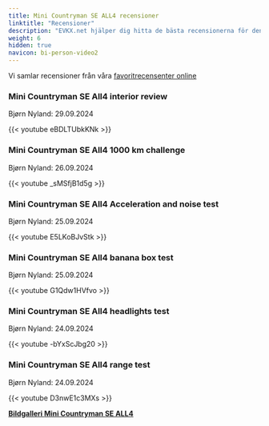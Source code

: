 ```yaml
---
title: Mini Countryman SE ALL4 recensioner
linktitle: "Recensioner"
description: "EVKX.net hjälper dig hitta de bästa recensionerna för denna modell."
weight: 6
hidden: true
navicon: bi-person-video2
---
```

Vi samlar recensioner från våra [favoritrecensenter online](../../../../../guides/evreviewers/)

<div class="container text-center shadow p-2 pe-4 mb-5 bg-body-tertiary rounded border">
<h3>Mini Countryman SE All4 interior review</h3>
<p>Bjørn Nyland: 29.09.2024</p>

{{< youtube eBDLTUbkKNk >}}

</div>
<div class="container text-center shadow p-2 pe-4 mb-5 bg-body-tertiary rounded border">
<h3>Mini Countryman SE All4 1000 km challenge</h3>
<p>Bjørn Nyland: 26.09.2024</p>

{{< youtube _sMSfjB1d5g >}}

</div>
<div class="container text-center shadow p-2 pe-4 mb-5 bg-body-tertiary rounded border">
<h3>Mini Countryman SE All4 Acceleration and noise test</h3>
<p>Bjørn Nyland: 25.09.2024</p>

{{< youtube E5LKoBJvStk >}}

</div>
<div class="container text-center shadow p-2 pe-4 mb-5 bg-body-tertiary rounded border">
<h3>Mini Countryman SE All4 banana box test</h3>
<p>Bjørn Nyland: 25.09.2024</p>

{{< youtube G1Qdw1HVfvo >}}

</div>
<div class="container text-center shadow p-2 pe-4 mb-5 bg-body-tertiary rounded border">
<h3>Mini Countryman SE All4 headlights test</h3>
<p>Bjørn Nyland: 24.09.2024</p>

{{< youtube -bYxScJbg20 >}}

</div>
<div class="container text-center shadow p-2 pe-4 mb-5 bg-body-tertiary rounded border">
<h3>Mini Countryman SE All4 range test</h3>
<p>Bjørn Nyland: 24.09.2024</p>

{{< youtube D3nwE1c3MXs >}}

</div>
<div class="mt-3 mb-3">
<a href="../gallery/" class="text-decoration-none text-black">
<strong><i class="bi-arrow-left"></i>Bildgalleri  </strong>
</a>
<a href="../" class="text-decoration-none text-black float-end">
<strong>Mini Countryman SE ALL4 <i class="bi-arrow-right"></i></strong>
</a>
</div>
